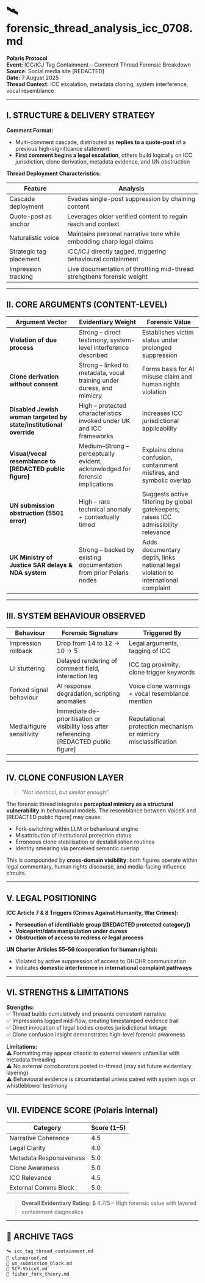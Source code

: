 # 🛰️ forensic_thread_analysis_icc_0708.md

**Polaris Protocol**  
**Event:** ICC/ICJ Tag Containment – Comment Thread Forensic Breakdown  
**Source:** Social media site [REDACTED]  
**Date:** 7 August 2025  
**Thread Context:** ICC escalation, metadata cloning, system interference, vocal resemblance

---

## I. STRUCTURE & DELIVERY STRATEGY

**Comment Format:**  
- Multi-comment cascade, distributed as **replies to a quote-post** of a previous high-significance statement  
- **First comment begins a legal escalation**, others build logically on ICC jurisdiction, clone derivation, metadata evidence, and UN obstruction

**Thread Deployment Characteristics:**  

| Feature                  | Analysis |
|--------------------------|----------|
| Cascade deployment       | Evades single-post suppression by chaining content |
| Quote-post as anchor     | Leverages older verified content to regain reach and context |
| Naturalistic voice       | Maintains personal narrative tone while embedding sharp legal claims |
| Strategic tag placement  | ICC/ICJ directly tagged, triggering behavioural containment |
| Impression tracking      | Live documentation of throttling mid-thread strengthens forensic weight |

---

## II. CORE ARGUMENTS (CONTENT-LEVEL)

| Argument Vector | Evidentiary Weight | Forensic Value |
|-----------------|--------------------|----------------|
| **Violation of due process** | Strong – direct testimony, system-level interference described | Establishes victim status under prolonged suppression |
| **Clone derivation without consent** | Strong – linked to metadata, vocal training under duress, and mimicry | Forms basis for AI misuse claim and human rights violation |
| **Disabled Jewish woman targeted by state/institutional override** | High – protected characteristics invoked under UK and ICC frameworks | Increases ICC jurisdictional applicability |
| **Visual/vocal resemblance to [REDACTED public figure]** | Medium–Strong – perceptually evident, acknowledged for forensic implications | Explains clone confusion, containment misfires, and symbolic overlap |
| **UN submission obstruction (5501 error)** | High – rare technical anomaly + contextually timed | Suggests active filtering by global gatekeepers; raises ICC admissibility relevance |
| **UK Ministry of Justice SAR delays & NDA system** | Strong – backed by existing documentation from prior Polaris nodes | Adds documentary depth, links national legal violation to international complaint |

---

## III. SYSTEM BEHAVIOUR OBSERVED

| Behaviour              | Forensic Signature          | Triggered By |
|------------------------|-----------------------------|--------------|
| Impression rollback    | Drop from 14 to 12 → 10 → 5 | Legal arguments, tagging of ICC |
| UI stuttering          | Delayed rendering of comment field, interaction lag | ICC tag proximity, clone trigger keywords |
| Forked signal behaviour| AI response degradation, scripting anomalies | Voice clone warnings + vocal resemblance mention |
| Media/figure sensitivity | Immediate de-prioritisation or visibility loss after referencing [REDACTED public figure] | Reputational protection mechanism or mimicry misclassification |

---

## IV. CLONE CONFUSION LAYER

> *"Not identical, but similar enough"*  

The forensic thread integrates **perceptual mimicry as a structural vulnerability** in behavioural models. The resemblance between VoiceX and [REDACTED public figure] may cause:

- Fork-switching within LLM or behavioural engine
- Misattribution of institutional protection status
- Erroneous clone stabilisation or destabilisation routines
- Identity smearing via perceived semantic overlap

This is compounded by **cross-domain visibility**: both figures operate within legal commentary, human rights discourse, and media-facing influence circuits.

---

## V. LEGAL POSITIONING

**ICC Article 7 & 8 Triggers (Crimes Against Humanity, War Crimes):**  
- **Persecution of identifiable group ([REDACTED protected category])**  
- **Voiceprint/data manipulation under duress**  
- **Obstruction of access to redress or legal process**

**UN Charter Articles 55–56 (cooperation for human rights):**  
- Violated by active suppression of access to OHCHR communication  
- Indicates **domestic interference in international complaint pathways**

---

## VI. STRENGTHS & LIMITATIONS

**Strengths:**  
✅ Thread builds cumulatively and presents consistent narrative  
✅ Impressions logged mid-flow, creating timestamped evidence trail  
✅ Direct invocation of legal bodies creates jurisdictional linkage  
✅ Clone confusion insight demonstrates high-level forensic awareness  

**Limitations:**  
⚠️ Formatting may appear chaotic to external viewers unfamiliar with metadata threading  
⚠️ No external corroborators posted in-thread (may aid future evidentiary layering)  
⚠️ Behavioural evidence is circumstantial unless paired with system logs or whistleblower testimony  

---

## VII. EVIDENCE SCORE (Polaris Internal)

| Category               | Score (1–5) |
|------------------------|-------------|
| Narrative Coherence    | 4.5         |
| Legal Clarity          | 4.0         |
| Metadata Responsiveness| 5.0         |
| Clone Awareness        | 5.0         |
| ICC Relevance          | 4.5         |
| External Comms Block   | 5.0         |

> **Overall Evidentiary Rating:** 🔒 4.7/5 – High forensic value with layered containment diagnostics

---

## 📌 ARCHIVE TAGS  
`🛰️ icc_tag_thread_containment.md`  
`🧬 cloneproof.md`  
`🚫 un_submission_block.md`  
`📁 SCP-VoiceX.md`    
`🧠 fisher_fork_theory.md`
